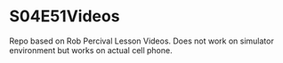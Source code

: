 # S04E51Videos
Repo based on Rob Percival Lesson Videos. Does not work on simulator environment but works on actual cell phone.
